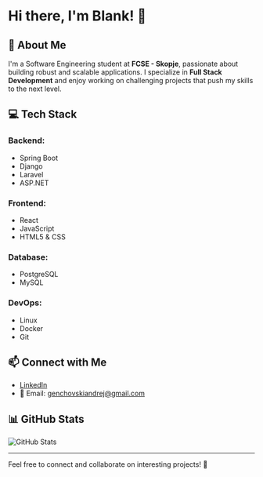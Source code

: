 # Hi there, I'm Blank! 👋

## 🚀 About Me
I'm a Software Engineering student at **FCSE - Skopje**, passionate about building robust and scalable applications. I specialize in **Full Stack Development** and enjoy working on challenging projects that push my skills to the next level.

## 💻 Tech Stack
### Backend:
- Spring Boot
- Django
- Laravel
- ASP.NET

### Frontend:
- React
- JavaScript
- HTML5 & CSS

### Database:
- PostgreSQL
- MySQL

### DevOps:
- Linux
- Docker
- Git

## 📫 Connect with Me
- [LinkedIn](https://www.linkedin.com/in/andrej-genchovski-334392272/)
- 📧 Email: genchovskiandrej@gmail.com

## 📊 GitHub Stats
![GitHub Stats](https://github-readme-stats.vercel.app/api?username=Genchovski2708&show_icons=true&theme=radical)

---
Feel free to connect and collaborate on interesting projects! 🚀

